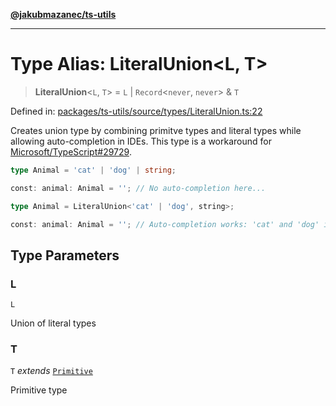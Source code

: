 [**@jakubmazanec/ts-utils**](../README.md)

---

# Type Alias: LiteralUnion\<L, T\>

> **LiteralUnion**\<`L`, `T`\> = `L` \| `Record`\<`never`, `never`\> & `T`

Defined in:
[packages/ts-utils/source/types/LiteralUnion.ts:22](https://github.com/jakubmazanec/tools/blob/5907d31a071e860d7db8b8a00f698d18fe23e18a/packages/ts-utils/source/types/LiteralUnion.ts#L22)

Creates union type by combining primitve types and literal types while allowing auto-completion in
IDEs. This type is a workaround for
[Microsoft/TypeScript#29729](https://github.com/Microsoft/TypeScript/issues/29729).

```TypeScript
type Animal = 'cat' | 'dog' | string;

const: animal: Animal = ''; // No auto-completion here...
```

```TypeScript
type Animal = LiteralUnion<'cat' | 'dog', string>;

const: animal: Animal = ''; // Auto-completion works: 'cat' and 'dog' is suggested!
```

## Type Parameters

### L

`L`

Union of literal types

### T

`T` _extends_ [`Primitive`](Primitive.md)

Primitive type
